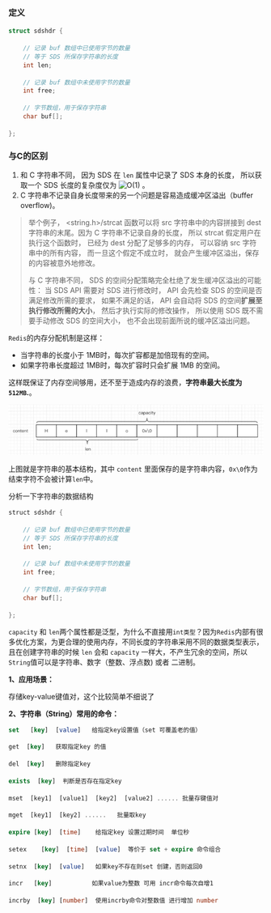 ### 定义

```c
struct sdshdr {

    // 记录 buf 数组中已使用字节的数量
    // 等于 SDS 所保存字符串的长度
    int len;

    // 记录 buf 数组中未使用字节的数量
    int free;

    // 字节数组，用于保存字符串
    char buf[];

};
```



### 与C的区别

1. 和 C 字符串不同， 因为 SDS 在 `len` 属性中记录了 SDS 本身的长度， 所以获取一个 SDS 长度的复杂度仅为 ![O(1)](https://box.kancloud.cn/2015-09-13_55f50e22eca8b.png) 。
2. C 字符串不记录自身长度带来的另一个问题是容易造成缓冲区溢出（buffer overflow)。

> 举个例子， <string.h>/strcat 函数可以将 src 字符串中的内容拼接到 dest 字符串的末尾。因为 C 字符串不记录自身的长度， 所以 strcat 假定用户在执行这个函数时， 已经为 dest 分配了足够多的内存， 可以容纳 src 字符串中的所有内容， 而一旦这个假定不成立时， 就会产生缓冲区溢出，保存的内容被意外地修改。
>
> 与 C 字符串不同， SDS 的空间分配策略完全杜绝了发生缓冲区溢出的可能性： 当 SDS API 需要对 SDS 进行修改时， API 会先检查 SDS 的空间是否满足修改所需的要求， 如果不满足的话， API 会自动将 SDS 的空间**扩展至执行修改所需的大小**， 然后才执行实际的修改操作， 所以使用 SDS 既不需要手动修改 SDS 的空间大小， 也不会出现前面所说的缓冲区溢出问题。







`Redis`的内存分配机制是这样：

- 当字符串的长度小于 1MB时，每次扩容都是加倍现有的空间。
- 如果字符串长度超过 1MB时，每次扩容时只会扩展 1MB 的空间。

这样既保证了内存空间够用，还不至于造成内存的浪费，**字符串最大长度为** **`512MB`.**。

![img](../images/v2-6e362c21cd99c871dd270f12a7654ef6_720w.jpg)



上图就是字符串的基本结构，其中 `content` 里面保存的是字符串内容，`0x\0`作为结束字符不会被计算`len`中。

分析一下字符串的数据结构

```java
struct sdshdr {

    // 记录 buf 数组中已使用字节的数量
    // 等于 SDS 所保存字符串的长度
    int len;

    // 记录 buf 数组中未使用字节的数量
    int free;

    // 字节数组，用于保存字符串
    char buf[];

};
```

`capacity` 和 `len`两个属性都是泛型，为什么不直接用`int类型`？因为`Redis`内部有很多优化方案，为更合理的使用内存，不同长度的字符串采用不同的数据类型表示，且在创建字符串的时候 `len` 会和 `capacity` 一样大，不产生冗余的空间，所以`String`值可以是字符串、数字（整数、浮点数) 或者 二进制。

**1、应用场景：**

存储key-value键值对，这个比较简单不细说了

**2、字符串（String）常用的命令：**

```sql
set   [key]  [value]   给指定key设置值（set 可覆盖老的值）

get  [key]   获取指定key 的值

del  [key]   删除指定key

exists  [key]  判断是否存在指定key

mset  [key1]  [value1]  [key2]  [value2] ...... 批量存键值对

mget  [key1]  [key2] ......   批量取key

expire [key]  [time]    给指定key 设置过期时间  单位秒

setex    [key]  [time]  [value]  等价于 set + expire 命令组合

setnx  [key]  [value]   如果key不存在则set 创建，否则返回0

incr   [key]           如果value为整数 可用 incr命令每次自增1

incrby  [key] [number]  使用incrby命令对整数值 进行增加 number
```